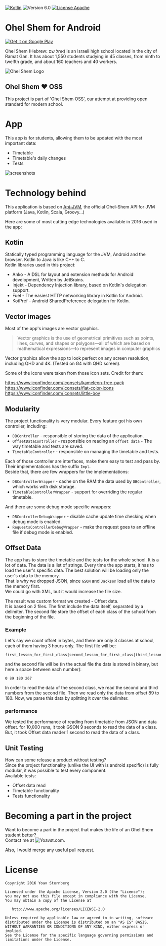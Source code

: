 [![Kotlin](https://img.shields.io/badge/kotlin-1.0.0-blue.svg)](http://kotlinlang.org) ![Version 6.0](https://img.shields.io/badge/Version-6.0-yellow.svg) [![License Apache](https://img.shields.io/badge/License-Apache%202.0-red.svg)](http://www.apache.org/licenses/LICENSE-2.0)

Ohel Shem for Android
===========

[![Get it on Google Play](http://i.imgur.com/NIZaIXm.png?1)](https://play.google.com/store/apps/details?id=com.yoavst.changesystemohelshem)

Ohel Shem (Hebrew: אהל שם‎) is an Israeli high school located in the city of Ramat Gan. 
It has about 1,550 students studying in 45 classes, from ninth to twelfth grade, and about 160 teachers and 40 workers.

![Ohel Shem Logo](http://i.imgur.com/Yy1Z5aX.png)

## Ohel Shem :heart: OSS
This project is part of 'Ohel Shem OSS', our attempt at providing open standard for modern school.

# App

This app is for students, allowing them to be updated with the most important data:

* Timetable
* Timetable's daily changes
* Tests

![screenshots](http://i.imgur.com/cZh4KQx.jpg?)


# Technology behind

This application is based on [Api-JVM](http://ohelshem.github.io/api-jvm/), the official Ohel-Shem API for JVM platform (Java, Kotlin, Scala, Groovy...) 

Here are some of most cutting edge technologies available in 2016 used in the app:

## Kotlin
Statically typed programming language for the JVM, Android and the browser. Kotlin to Java is like C++ to C.  
Kotlin libraries used in this project:

* Anko - A DSL for layout and extension methods for Android development, Written  by JetBrains.
* Injekt - Dependency Injection library, based on Kotlin's delegation support.
* Fuel - The easiest HTTP networking library in Kotlin for Android.
* KotPref - Android SharedPreference delegation for Kotlin.

## Vector images
Most of the app's images are vector graphics.  
> Vector graphics is the use of geometrical primitives such as points, lines, curves, and shapes or polygons—all of which are based on mathematical expressions—to represent images in computer graphics 

Vector graphics allow the app to look perfect on any screen resolution, including QHD and 4K. (Tested on G4 with QHD screen).

Some of the icons were taken from those icon sets. Credit for them:

https://www.iconfinder.com/iconsets/kameleon-free-pack  
https://www.iconfinder.com/iconsets/flat-color-icons
https://www.iconfinder.com/iconsets/little-boy

## Modularity
The project functionality is very modular. Every feature got his own controller, including:

* `DBController` - responsible of storing the data of the application.
* `OffsetDataController` - responsible on reading an `offset data` - The way timetable and tests are saved.
* `TimetableController` - responsible on managing the timetable and tests.

Each of those controller are interfaces, make them easy to test and pass by. Their implementations has the suffix `Impl`.  
Beside that, there are few wrappers for the implementations:

* `DBControllerWrapper` - cache on the RAM the data used by `DBController`, which works with disk storage.
* `TimetableControllerWrapper` - support for overriding the regular timetable.

And there are some debug mode specific wrappers:

* `DBControllerDebugWrapper` - disable cache update time checking when debug mode is enabled.
* `RequestsControllerDebugWrapper` - make the request goes to an offline file if debug mode is enabled.

## Offset Data
The app has to store the timetable and the tests for the whole school. It is a lot of data.
The data is a list of strings.
Every time the app starts, it has to load the user's specific data.
The best solution will be loading only the user's data to the memory.  
That is why we dropped JSON, since `GSON` and `Jackson` load all the data to the memory first.  
We could go with XML, but it would increase the file size.  

The result was custom format we created - Offset data.  
It is based on 2 files. The first include the data itself, separated by a delimiter. 
The second file store the offset of each class of the school from the beginning of the file.

### Example
Let's say we count offset in bytes, and there are only 3 classes at school, each of them having 3 hours only.
The first file will be:
```
first_lesson_for_first_class|second_lesson_for_first_class|third_lesson_for_first_class|first_lesson_for_second_class|second_lesson_for_second_class|third_lesson_for_second_class|first_lesson_for_third_class|second_lesson_for_third_class|third_lesson_for_third_class
```

and the second file will be (in the actual file the data is stored in binary, but here a space between each number):

```
0 89 180 267
```

In order to read the data of the second class, we read the second and third numbers from the second file. Then we read only the data from offset 89 to 180.
Now, we parse this data by splitting it over the delimiter.

### performance
We tested the performance of reading from timetable from JSON and data offset.
for 10,000 runs, it took GSON 9 seconds to read the data of a class. But, it took Offset data reader 1 second to read the data of a class.

## Unit Testing
How can some release a product without testing?  
Since the project functionality (unlike the UI with is android specific) is fully modular, it was possible to test every component.  
Available tests:

* Offset data read
* Timetable functionality
* Tests functionality

# Becoming a part in the project
Want to become a part in the project that makes the life of an Ohel Shem student better?  
Contact me at ![Yoavst.com](http://yoavst.com).

Also, I would merge any useful pull request.

# License

    Copyright 2016 Yoav Sternberg

    Licensed under the Apache License, Version 2.0 (the "License");
    you may not use this file except in compliance with the License.
    You may obtain a copy of the License at

       http://www.apache.org/licenses/LICENSE-2.0

    Unless required by applicable law or agreed to in writing, software
    distributed under the License is distributed on an "AS IS" BASIS,
    WITHOUT WARRANTIES OR CONDITIONS OF ANY KIND, either express or implied.
    See the License for the specific language governing permissions and
    limitations under the License.